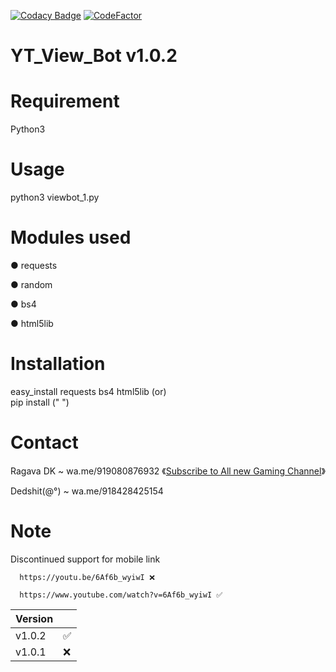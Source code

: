 [![Codacy Badge](https://api.codacy.com/project/badge/Grade/6362c8fd45644015a31311ecd1e251b6)](https://app.codacy.com/manual/dedshit/YT_View_Bot?utm_source=github.com&utm_medium=referral&utm_content=dedshit/YT_View_Bot&utm_campaign=Badge_Grade_Dashboard)        [![CodeFactor](https://www.codefactor.io/repository/github/dedshit/yt_view_bot/badge)](https://www.codefactor.io/repository/github/dedshit/yt_view_bot)
# YT_View_Bot v1.0.2      

# Requirement
Python3

# Usage
python3 viewbot_1.py

# Modules used
● requests

● random

● bs4

● html5lib

# Installation

 easy_install requests bs4 html5lib
     (or)   
     pip install (" ")
 
# Contact
 Ragava DK ~ wa.me/919080876932        《[Subscribe to All new Gaming Channel](https://www.youtube.com/channel/UCSiAsA3JxLZoFx63UTgTS3A?sub_confirmation=1)》

 Dedshit(@°) ~ wa.me/918428425154
 
# Note
  Discontinued support for mobile link
  
      https://youtu.be/6Af6b_wyiwI ❌
      
      https://www.youtube.com/watch?v=6Af6b_wyiwI ✅
      
         
| Version |           |
| ------- | ----------|
| v1.0.2  | :white_check_mark: |
| v1.0.1  | :x:                |
